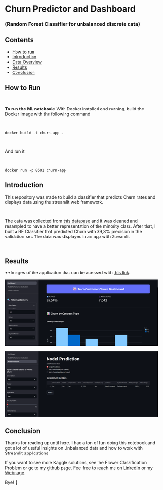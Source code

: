 # Churn Predictor and Dashboard
### (Random Forest Classifier for unbalanced discrete data)

## Contents

- [How to run](#how-to-run)
- [Introduction](#introduction)
- [Data Overview](#data-overview)
- [Results](#results)
- [Conclusion](#conclusion)
  
## How to Run

<br>

**To run the ML notebook:**
With Docker installed and running, build the Docker image with the following command

<br>

```
docker build -t churn-app .
```

<br>

And run it

<br>

```
docker run -p 8501 churn-app
```

## Introduction

This repository was made to build a classifier that predicts Churn rates and displays data using the streamlit web framework.

<br/>

The data was collected from [this database](https://www.kaggle.com/datasets/abdullah0a/telecom-customer-churn-insights-for-analysis) and it was cleaned and resampled to have a better representation of the minority class.
After that, I built a RF Classifier that predicted Churn with 89,3% precision in the validation set. The data was displayed in an app with Streamlit. 

<br/>


## Results

**Images of the application that can be acessed with [this link]().

![](https://github.com/isaiapedro/churn-prediction/blob/main/assets/homepage.png)

![](https://github.com/isaiapedro/churn-prediction/blob/main/assets/prediction.png)

## Conclusion

Thanks for reading up until here. I had a ton of fun doing this notebook and got a lot of useful insights on Unbalanced data and how to work with Streamlit applications.

If you want to see more Kaggle solutions, see the Flower Classification Problem or go to my github page. Feel free to reach me on [LinkedIn](https://www.linkedin.com/in/isaiapedro/) or my [Webpage](https://github.com/isaiapedro/Portfolio-Website).

Bye! 👋
